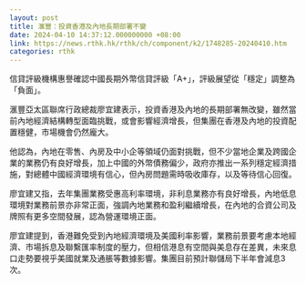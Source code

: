 ```yaml
---
layout: post
title: 滙豐：投資香港及內地長期部署不變
date: 2024-04-10 14:37:12.000000000 +08:00
link: https://news.rthk.hk/rthk/ch/component/k2/1748285-20240410.htm
categories: rthk
---
```


信貸評級機構惠譽確認中國長期外幣信貸評級「A+」，評級展望從「穩定」調整為「負面」。

滙豐亞太區聯席行政總裁廖宜建表示，投資香港及內地的長期部署無改變，雖然當前內地經濟結構轉型面臨挑戰，或會影響經濟增長，但集團在香港及內地的投資配置穩健，市場機會仍然龐大。

他認為，內地在零售、內房及中小企等領域仍面對挑戰，但不少當地企業及跨國企業的業務仍有良好增長，加上中國的外幣債務偏少，政府亦推出一系列穩定經濟措施，對總體中國經濟環境有信心，但內房問題需時吸收庫存，以及等待信心回復。

廖宜建又指，去年集團業務受惠高利率環境，非利息業務亦有良好增長，內地低息環境對業務前景亦非常正面，強調內地業務和盈利繼續增長，在內地的合資公司及牌照有更多空間發展，認為營運環境正面。

廖宜建提到，香港難免受到內地經濟環境及美國利率影響，業務前景要考慮本地經濟、市場拆息及聯繫匯率制度的壓力，但相信港息有空間與美息存在差異，未來息口走勢要視乎美國就業及通脹等數據影響。集團目前預計聯儲局下半年會減息3次。
